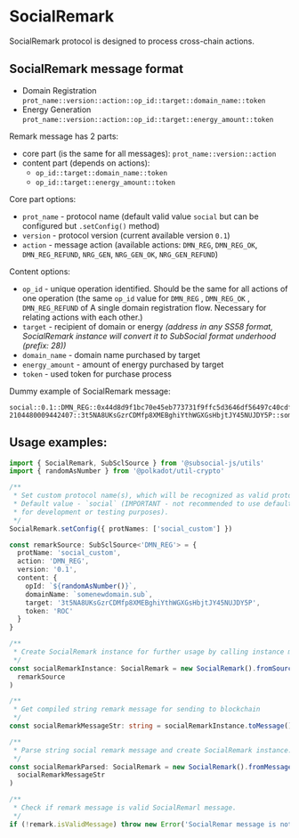 # SocialRemark

SocialRemark protocol is designed to process cross-chain actions.

## SocialRemark message format

- Domain Registration
  `prot_name::version::action::op_id::target::domain_name::token`
- Energy Generation
  `prot_name::version::action::op_id::target::energy_amount::token`

Remark message has 2 parts:
- core part (is the same for all messages): `prot_name::version::action`
- content part (depends on actions):
  - `op_id::target::domain_name::token`
  - `op_id::target::energy_amount::token`

Core part options:
- `prot_name` - protocol name (default valid value `social` but can be configured but `.setConfig()` method)
- `version` - protocol version (current available version `0.1`)
- `action` - message action (available actions: `DMN_REG`, `DMN_REG_OK`, `DMN_REG_REFUND`, `NRG_GEN`, `NRG_GEN_OK`, `NRG_GEN_REFUND`)

Content options:
- `op_id` - unique operation identified. Should be the same for all actions of one operation (the same `op_id` value for `DMN_REG` , `DMN_REG_OK` , `DMN_REG_REFUND` of A single domain registration flow. Necessary for relating actions with each other.)
- `target` - recipient of domain or energy _(address in any SS58 format, SocialRemark instance will convert it to SubSocial format underhood (prefix: 28))_
- `domain_name` - domain name purchased by target
- `energy_amount` - amount of energy purchased by target
- `token` - used token for purchase process

Dummy example of SocialRemark message:

```
social::0.1::DMN_REG::0x44d8d9f1bc70e45eb773731f9ffc5d3646df56497c40cdfff37c8ceb71fa2-2104480009442407::3t5NA8UKsGzrCDMfp8XMEBghiYthWGXGsHbjtJY45NUJDY5P::somenewdomain.sub::DOT
```

## Usage examples:

```typescript
import { SocialRemark, SubSclSource } from '@subsocial-js/utils'
import { randomAsNumber } from '@polkadot/util-crypto'

/**
 * Set custom protocol name(s), which will be recognized as valid protocol name.
 * Default value - `social` (IMPORTANT - not recommended to use default value
 * for development or testing purposes).
 */
SocialRemark.setConfig({ protNames: ['social_custom'] })

const remarkSource: SubSclSource<'DMN_REG'> = {
  protName: 'social_custom',
  action: 'DMN_REG',
  version: '0.1',
  content: {
    opId: `${randomAsNumber()}`,
    domainName: `somenewdomain.sub`,
    target: '3t5NA8UKsGzrCDMfp8XMEBghiYthWGXGsHbjtJY45NUJDY5P',
    token: 'ROC'
  }
}

/**
 * Create SocialRemark instance for further usage by calling instance methods.
 */
const socialRemarkInstance: SocialRemark = new SocialRemark().fromSource(
  remarkSource
)

/**
 * Get compiled string remark message for sending to blockchain
 */
const socialRemarkMessageStr: string = socialRemarkInstance.toMessage()

/**
 * Parse string social remark message and create SocialRemark instance.
 */
const socialRemarkParsed: SocialRemark = new SocialRemark().fromMessage(
  socialRemarkMessageStr
)

/**
 * Check if remark message is valid SocialRemarl message.
 */
if (!remark.isValidMessage) throw new Error('SocialRemar message is not valid.')
```
